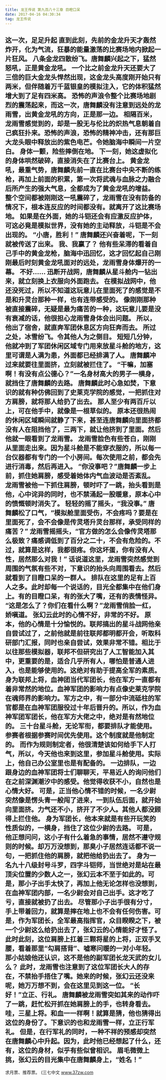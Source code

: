 ```yaml
---
title: 龙王传说 第九百八十三章 目瞪口呆
date: 2017-04-16 04:30:34
tag: 龙王传说
---
```


这一次，足足升起 直到此刻，先前的金龙升天才轰然炸开，化为气流，狂暴的能量激荡的比赛场地内掀起一片狂风。
八条金龙四散纷飞。唐舞麟兴起之下，猛然怒吼，正是黄金龙吼。
一个比之前金龙升天还要大了三倍的巨大金龙头悍然出现，这金龙头高度刚开始只有两米，但伴随着万千蓝银皇的模拟注入，它的体积猛然增大到了足有四米高。
恐怖的声浪令整个比赛场地剧烈的震荡起来，而这一次，唐舞麟没有注意到远处的龙雨雪，出黄金龙吼的方向，正是那一边。
相隔百米，龙雨雪感觉到的，却是一股无与伦比的炽热气息朝着自己疯狂扑来。恐怖的声浪，恐怖的精神冲击，还有那巨大龙头眼中释放出的紫色电芒。令她脑海中瞬间一片空白。
身体一颤，险些摔倒在地。
下一刻，她这虚拟化的身体哄然破碎，直接消失在了比赛台上。
黄金龙吼，最重气势，唐舞麟先前一直在比赛台中央不断的练枪，再加上前面的积累，第一次将武魂与血脉之力融合后所产生的强大气息，全都成为了黄金龙吼的增益。
整个空间都被刚刚这一吼震碎了，龙雨雪在没有防备的情况下，根本连反应的时间都没有。就离开了这比赛场地。
如果是在外面，她的斗铠还会有应激反应护体，可这必竟是模拟世界，没有她的主动释放，斗铠是不会出现的。
“小唐，胜利！”
唐舞麟还兴奋着呢，下一刻就被传送了出来。
我、我赢了？
他有些呆滞的看着自己手中的黄金龙枪，脑海中迅回忆，这才回忆起自己刚刚最后时刻黄金龙吼面对的远处，龙雨雪身体爆开的一幕。
不好……
迅断开战网，唐舞麟从星斗舱内一钻出来，就立刻换上衣服向外面跑去。
在模拟战网中，他还没死过，所以不知道这玩意儿在里面死了的感觉是不是和升灵台那种一样，也有连带感受的。
像刚刚那种被直接震碎，无疑是最为痛苦的一种，这玩意儿要是没有衰减的话，他很担心龙雨雪身体会出问题。
所以，他出了宿舍，就直奔军团休息区方向狂奔而去。
所过之处，冰雪纷飞。令其他人为之侧目。
短短几分钟，他就冲到了军团休闲区域专门用来放星斗舱的地方，这里可谓是人满为患，外面都已经排满了人。
唐舞麟冲过来就要往里面挤，立刻就被拦住了。
“干嘛，加塞啊！有没有点公德心？”一名身材高大的男子一横身，就挡住了唐舞麟的去路。
唐舞麟此时心急如焚，下意识的就有种仿佛回到了史莱克学院的感觉，一把抓住对方肩膀，就将那人给扔了出去。
那人至少有两百斤以上，可在他手中，就像是一根草似的。
原本还很热闹的休闲区域瞬间就静了下来，甚至连唐舞麟向里面挤都没有人在阻挡他了，三两下，就让他挤到了里面。然后他就一眼看到了龙雨雪。
龙雨雪脸色有些苍白，刚刚从里面走出来。因为星斗舱是不能穿衣服的，所以每一台仪器都有专门的一个小房间。每次使用之前，都会先进行消毒，然后再进入。
“你没事吧？”唐舞麟一步上前，抓住她肩膀，感受着她体内气血波动是否紊乱。
龙雨雪被他一下抓住肩膀，顿时吓了一跳，抬头看到是他，心中诧异的同时，也不禁涌起一股暖意，原本心中的愤慨顿时消失了。
轻轻的摇了摇头，“我没事。”
唐舞麟松了口气，“模拟舱里面受伤，不会疼吗？要是在里面死了，会不会像是传灵塔升灵台那样，承受同样的痛苦？”
龙雨雪摇摇头，“官方做的怎么会像传灵塔那么极致？痛感调低到了百分之二十，不会有危险的。不过，就算是这样，我都很疼。你这坏蛋，你有没有人性，居然那么对我！”
话说道这里，龙雨雪突然感觉到周围的气氛有些不对，下意识的抬头向周围看去。然后就看到了目瞪口呆的一群人。
排队在这里的足有上百人之多。此时却每一个说话的，目光全都集中在他们身上。有的目瞪口呆，有的张大了嘴，还有的表情怪异。
“这是怎么了？你们在看什么啊？”龙雨雪俏脸一红，娇嗔道。
张幻云此时的心情不好，非常的不好。
原本，他的心情是十分愉悦的。联邦搞出的星斗战网他亲自尝试过了，之前他就是前往联邦都明都开会，听取科研部门汇报，同时也亲自尝试，效果非常不错。相比于以往那些模拟器，联邦不但研究出了人工智能加入其中，更重要的是，适合几乎所有人，哪怕是普通人进入，也是能够使用的。这绝对有助于提高全军的素质。
身为联邦上将，血神团当代军团长，他在军方一直都有着非常然的地位。血神军团的影响力有点像史莱克学院在魂师界的影响力。军方之中，有一部分中流砥柱的军官都是在血神军团服役过十年后晋升的。所以，作为血神军团军团长，他在军方大佬之中，绝对是有然地位的。
三十台星斗舱，无论军衔，都要排队才能使用。参赛者根据参赛时间优先使用。这个制度就是他制定的。
而作为规则制定者，他很清楚该如何给手下人打气，所以，今天他也来到这里，参加星斗舱使用。实际上，他自己办公室里也是有配备的。
一边排队，一边跟身边的血神军团将士们聊聊天，平易近人的询问他们在之前深渊潮汐中的感受。他觉得收获不小，自然也是心情大好。
可是，正当他心情不错的时候，一名少尉突然像是愣头青一般闯了进来，一到队伍后面，就开始向里面挤。力气还不小，挤开了不少人。其他人都没顾得上拦住他。
身为军团长，他本来就是有些开玩笑的性质似的，一横身，挡住了这位少尉的去路。
可是，他正想问问，这小子有什么着急的事情，居然不遵守规则的时候。却万万没想到，那臭小子居然连话都不说一句，一把抓住他的肩膀，就把他给扔出去了。
身为一名九十八级封号斗罗，四字斗铠师，当世绝对是站在最顶尖位置的少数人之一，张幻云本不至于如此的。可是，那小子出手太快了，再加上他无论怎样也没想到，在血神军团内部，一名少尉会对自己出手。这才吃了亏，直接就被扔了出去。
尽管那小子出手很有分寸，手上带着回力，就算是摔在地上也不会有任何伤害。可是，作为军团长，全军最高指挥官，众目睽睽之下，被一个少尉这么给扔出去了，张幻云的心情能好才怪了。
此时此刻，这位肩膀上扛着三颗将星的上将，正双手叉腰，看着那里“勾肩搭背”、嘘寒问暖的一对小年轻。那小姑娘他还认识，这不是他的副军团长龙天武的女儿么？
此时，龙雨雪也注意到了这位军团长大人的存在，不禁抬手捂住了嘴。她来的时候，张幻云还没来呢，她万万想不到，会在这里见到这一位。
“长好！”立正、行礼。
唐舞麟被龙雨雪突如其来的动作吓了一跳，赶忙松开抓在她肩膀上的手，也转身看去。
哇，三星上将。和血一一样啊！就算是猜，他也猜得出这位的身份了。下意识的也和龙雨雪一样，立正行军礼。
但是，在行军礼的同时，一种不祥的预感却突然在唐舞麟心中升起。因为，此时他已经想起了什么，还有，这位的身材，似乎有些似曾相识。
眉毛微微上挑，张幻云的目光集中在唐舞麟身上，“姓名！”
---------------------------------
求月票、推荐票。
(三七中文 www.37zw.com